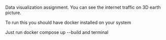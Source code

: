Data visualization assignment. You can see the internet traffic on 3D earth picture.

To run this you should have docker installed on your system

Just run docker compose up --build and terminal
